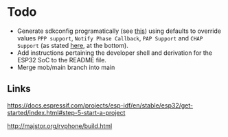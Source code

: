 # Todo

- Generate sdkconfig programatically (see [this](https://docs.espressif.com/projects/esp-idf/en/latest/esp32/api-reference/kconfig.html#using-sdkconfig-defaults)) using defaults to override values `PPP support`, `Notify Phase Callback`, `PAP Support` and `CHAP Support` (as stated [here](http://majstor.org/rvphone/build.html), at the bottom).
- Add instructions pertaining the developer shell and derivation for the ESP32 SoC to the README file.
- Merge mob/main branch into main

## Links

<https://docs.espressif.com/projects/esp-idf/en/stable/esp32/get-started/index.html#step-5-start-a-project>

<http://majstor.org/rvphone/build.html>
